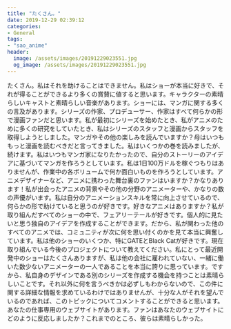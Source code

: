 ```yaml
---
title: "たくさん。"
date: 2019-12-29 02:39:12
categories:
- General
tags:
- "sao_anime"
header:
  image: /assets/images/20191229023551.jpg
  og_image: /assets/images/20191229023551.jpg
---
```


たくさん。私はそれを助けることはできません。私はショーが本当に好きで、それが得ることができるより多くの賞賛に値すると思います。キャラクターの素晴らしいキャストと素晴らしい音楽があります。ショーには、マンガに関する多くの言及があります。シリーズの作家、プロデューサー、作家はすべて何らかの形で漫画ファンだと思います。私が最初にシリーズを始めたとき、私がアニメのために多くの研究をしていたとき、私はシリーズのスタッフと漫画からスタッフを取得しようとしました。マンガやその他の楽しみを読んでいますか？母はいつももっと漫画を読むべきだと言ってきました。私はいくつかの巻を読みましたが、続けます。私はいつもマンガ家になりたかったので、自分のストーリーのアイデアに基づいてマンガを作ろうとしています。私は1日100万ドルを稼ぐつもりはありませんが、作業中の各ボリュームで何か面白いものを作ろうとしています。アニメデザイナーなど、アニメに携わった舞台裏のファンはいますか？かなりあります！私が出会ったアニメの背景やその他の分野のアニメーターや、かなりの数の声優がいます。私は自分のアニメーションスキルを常に向上させているので、何らかの形で助けていると思うのが好きです。好きなアニメはありますか？私が取り組んだすべてのショーの中で、フェアリーテールが好きです。個人的に見たいと思う独自のアイデアを作成することができます。だから、私が関わった他のすべてのアニメでは、コミュニティが次に何を思い付くのかを見て本当に興奮しています。私は他のショーのいくつか、特にGATEとBlack Catが好きです。現在取り組んでいる今後のプロジェクトについて教えてください。私にとって最近開発中のショーはたくさんありますが、私は他の会社に雇われていない、一緒に働いた数少ないアニメーターの一人であることを本当に誇りに思っています。ですから、私自身のデザインである別のシリーズを作成する機会を持つことは素晴らしいことです。それ以外に何を言うべきかは必ずしもわからないので、この件に関する詳細な情報を求めているわけではありませんが、十分な人がそれを望んでいるのであれば、このトピックについてコメントすることができると思います。あなたの仕事専用のウェブサイトがあります。ファンはあなたのウェブサイトにどのように反応しましたか？これまでのところ、彼らは素晴らしかった。
